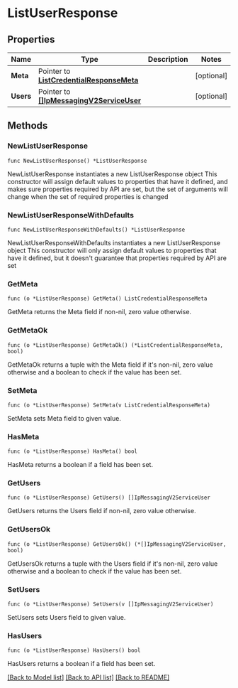 # ListUserResponse

## Properties

Name | Type | Description | Notes
------------ | ------------- | ------------- | -------------
**Meta** | Pointer to [**ListCredentialResponseMeta**](ListCredentialResponse_meta.md) |  | [optional] 
**Users** | Pointer to [**[]IpMessagingV2ServiceUser**](IpMessagingV2ServiceUser.md) |  | [optional] 

## Methods

### NewListUserResponse

`func NewListUserResponse() *ListUserResponse`

NewListUserResponse instantiates a new ListUserResponse object
This constructor will assign default values to properties that have it defined,
and makes sure properties required by API are set, but the set of arguments
will change when the set of required properties is changed

### NewListUserResponseWithDefaults

`func NewListUserResponseWithDefaults() *ListUserResponse`

NewListUserResponseWithDefaults instantiates a new ListUserResponse object
This constructor will only assign default values to properties that have it defined,
but it doesn't guarantee that properties required by API are set

### GetMeta

`func (o *ListUserResponse) GetMeta() ListCredentialResponseMeta`

GetMeta returns the Meta field if non-nil, zero value otherwise.

### GetMetaOk

`func (o *ListUserResponse) GetMetaOk() (*ListCredentialResponseMeta, bool)`

GetMetaOk returns a tuple with the Meta field if it's non-nil, zero value otherwise
and a boolean to check if the value has been set.

### SetMeta

`func (o *ListUserResponse) SetMeta(v ListCredentialResponseMeta)`

SetMeta sets Meta field to given value.

### HasMeta

`func (o *ListUserResponse) HasMeta() bool`

HasMeta returns a boolean if a field has been set.

### GetUsers

`func (o *ListUserResponse) GetUsers() []IpMessagingV2ServiceUser`

GetUsers returns the Users field if non-nil, zero value otherwise.

### GetUsersOk

`func (o *ListUserResponse) GetUsersOk() (*[]IpMessagingV2ServiceUser, bool)`

GetUsersOk returns a tuple with the Users field if it's non-nil, zero value otherwise
and a boolean to check if the value has been set.

### SetUsers

`func (o *ListUserResponse) SetUsers(v []IpMessagingV2ServiceUser)`

SetUsers sets Users field to given value.

### HasUsers

`func (o *ListUserResponse) HasUsers() bool`

HasUsers returns a boolean if a field has been set.


[[Back to Model list]](../README.md#documentation-for-models) [[Back to API list]](../README.md#documentation-for-api-endpoints) [[Back to README]](../README.md)


